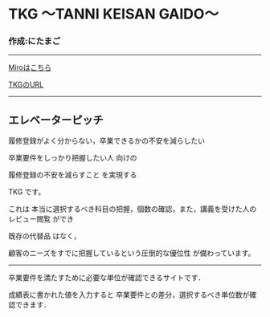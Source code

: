 # TKG 〜TANNI KEISAN GAIDO〜
### 作成:にたまご
___

[Miroはこちら](https://miro.com/app/board/o9J_lvA2OUA=/)

[TKGのURL](http://まだない)
___

## エレベーターピッチ

履修登録がよく分からない，卒業できるかの不安を減らしたい

卒業要件をしっかり把握したい人 向けの

履修登録の不安を減らすこと を実現する

 TKG  です。
 
これは  本当に選択するべき科目の把握，個数の確認，また，講義を受けた人のレビュー閲覧  ができ

既存の代替品 はなく，

顧客のニーズをすでに把握しているという圧倒的な優位性  が備わっています。

___

卒業要件を満たすために必要な単位が確認できるサイトです．

成績表に書かれた値を入力すると
卒業要件との差分，選択するべき単位数が確認できます．
